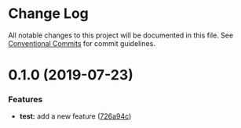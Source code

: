 # Change Log

All notable changes to this project will be documented in this file.
See [Conventional Commits](https://conventionalcommits.org) for commit guidelines.

# 0.1.0 (2019-07-23)


### Features

* **test:** add a new feature ([726a94c](https://github.com/reno-xjb/sandbox/commit/726a94c))

